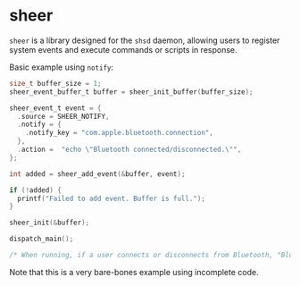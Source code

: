 # sheer

`sheer` is a library designed for the `shsd` daemon, allowing users to register system events and execute commands or scripts in response.

Basic example using `notify`:
```c 
size_t buffer_size = 1;
sheer_event_buffer_t buffer = sheer_init_buffer(buffer_size);

sheer_event_t event = {
  .source = SHEER_NOTIFY,
  .notify = {
    .notify_key = "com.apple.bluetooth.connection",
  },
  .action =  "echo \"Bluetooth connected/disconnected.\"",
};

int added = sheer_add_event(&buffer, event);

if (!added) {
  printf("Failed to add event. Buffer is full.");
}

sheer_init(&buffer);

dispatch_main();

/* When running, if a user connects or disconnects from Bluetooth, "Bluetooth connected/disconnected." will be echoed. */

```
Note that this is a very bare-bones example using incomplete code.
